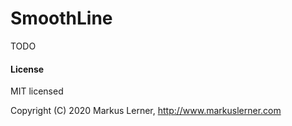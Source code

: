 # SmoothLine

TODO


#### License ####

MIT licensed

Copyright (C) 2020 Markus Lerner, http://www.markuslerner.com
